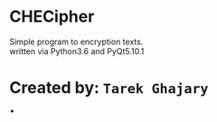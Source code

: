 # CHECipher
Simple program to encryption texts. <br>
written via Python3.6 and PyQt5.10.1 <br>
# Created by: <code>Tarek Ghajary </code>.

